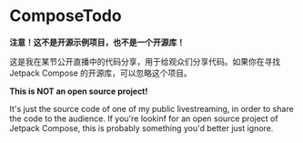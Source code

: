 # ComposeTodo

**注意！这不是开源示例项目，也不是一个开源库！**

这是我在某节公开直播中的代码分享，用于给观众们分享代码。如果你在寻找 Jetpack Compose 的开源库，可以忽略这个项目。

**This is NOT an open source project!**

It's just the source code of one of my public livestreaming, in order to share the code to the audience. If you're lookinf for an open source project of Jetpack Compose, this is probably something you'd better just ignore.
